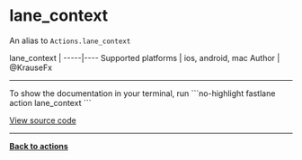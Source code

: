 # lane_context


An alias to `Actions.lane_context`







lane_context |
-----|----
Supported platforms | ios, android, mac
Author | @KrauseFx





<hr />
To show the documentation in your terminal, run
```no-highlight
fastlane action lane_context
```

<a href="https://github.com/fastlane/fastlane/blob/master/fastlane/lib/fastlane/actions/lane_context.rb" target="_blank">View source code</a>

<hr />

<a href="/actions"><b>Back to actions</b></a>
